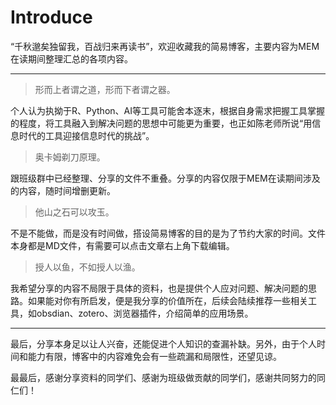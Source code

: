 # Introduce

“千秋邈矣独留我，百战归来再读书”，欢迎收藏我的简易博客，主要内容为MEM在读期间整理汇总的各项内容。

---
> 形而上者谓之道，形而下者谓之器。

个人认为执拗于R、Python、AI等工具可能舍本逐末，根据自身需求把握工具掌握的程度，将工具融入到解决问题的思想中可能更为重要，也正如陈老师所说“用信息时代的工具迎接信息时代的挑战”。

> 奥卡姆剃刀原理。

跟班级群中已经整理、分享的文件不重叠。分享的内容仅限于MEM在读期间涉及的内容，随时间增删更新。

> 他山之石可以攻玉。

不是不能做，而是没有时间做，搭设简易博客的目的是为了节约大家的时间。文件本身都是MD文件，有需要可以点击文章右上角下载编辑。

> 授人以鱼，不如授人以渔。

我希望分享的内容不局限于具体的资料，也是提供个人应对问题、解决问题的思路。如果能对你有所启发，便是我分享的价值所在，后续会陆续推荐一些相关工具，如obsdian、zotero、浏览器插件，介绍简单的应用场景。

---
最后，分享本身足以让人兴奋，还能促进个人知识的查漏补缺。另外，由于个人时间和能力有限，博客中的内容难免会有一些疏漏和局限性，还望见谅。

最最后，感谢分享资料的同学们、感谢为班级做贡献的同学们，感谢共同努力的同仁们！





